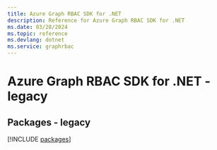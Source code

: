 ```yaml
---
title: Azure Graph RBAC SDK for .NET
description: Reference for Azure Graph RBAC SDK for .NET
ms.date: 03/28/2024
ms.topic: reference
ms.devlang: dotnet
ms.service: graphrbac
---
```

# Azure Graph RBAC SDK for .NET - legacy
## Packages - legacy
[!INCLUDE [packages](graph-rbac-index.md)]